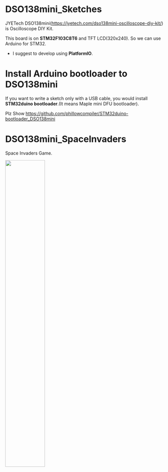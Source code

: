 # DSO138mini_Sketches
 JYETech DSO138mini(https://jyetech.com/dso138mini-oscilloscope-diy-kit/) is Oscilloscope DIY Kit.
 
  This board is on **STM32F103C8T6** and TFT LCD(320x240). So we can use Arduino for STM32.
 
 - I suggest to develop using **PlatformIO**.

# Install Arduino bootloader to DSO138mini
 If you want to write a sketch only with a USB cable, you would install **STM32duino bootloader**.(It means Maple mini DFU bootloader).
 
 Plz Show https://github.com/phillowcompiler/STM32duino-bootloader_DSO138mini
 
 # DSO138mini_SpaceInvaders
  Space Invaders Game.
  
  <img src="https://user-images.githubusercontent.com/49435323/72219922-ad755f00-358e-11ea-8352-f274b8567081.jpg" width=50% height=50%/>
